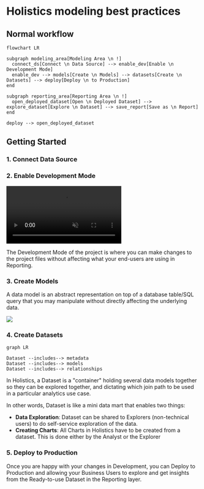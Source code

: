 # Holistics modeling best practices 

## Normal workflow 

```mermaid
flowchart LR

subgraph modeling_area[Modeling Area \n !]
  connect_ds[Connect \n Data Source] --> enable_dev[Enable \n Development Mode]
  enable_dev --> models[Create \n Models] --> datasets[Create \n Datasets] --> deploy[Deploy \n to Production]
end

subgraph reporting_area[Reporting Area \n !]
  open_deployed_dataset[Open \n Deployed Dataset] --> explore_dataset[Explore \n Dataset] --> save_report[Save as \n Report]
end

deploy --> open_deployed_dataset

```

## Getting Started 

### 1. Connect Data Source


### 2. Enable Development Mode

<video src="https://cdn.holistics.io/docs/as-code/Development-Mode.mp4" controls="controls" muted="muted" class="d-block rounded-bottom-2 border-top width-fit" style="max-width:720px;"></video>

The Development Mode of the project is where you can make changes to the project files without affecting what your end-users are using in Reporting.


### 3. Create Models

A data model is an abstract representation on top of a database table/SQL query that you may manipulate without directly affecting the underlying data.

<img src="https://cdn.holistics.io/guidebook/data-model-concept.png"  style="max-width:720px">


### 4. Create Datasets

```mermaid
graph LR

Dataset --includes--> metadata
Dataset --includes--> models
Dataset --includes--> relationships

```

In Holistics, a Dataset is a "container" holding several data models together so they can be explored together, and dictating which join path to be used in a particular analytics use case.

In other words, Dataset is like a mini data mart that enables two things:
* **Data Exploration**: Dataset can be shared to Explorers (non-technical users) to do self-service exploration of the data.
* **Creating Charts**: All Charts in Holistics have to be created from a dataset. This is done either by the Analyst or the Explorer



### 5. Deploy to Production

Once you are happy with your changes in Development, you can Deploy to Production and allowing your Business Users to explore and get insights from the Ready-to-use Dataset in the Reporting layer.